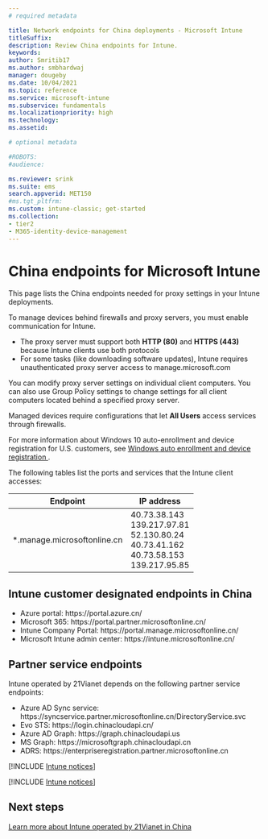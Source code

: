 ```yaml
---
# required metadata

title: Network endpoints for China deployments - Microsoft Intune
titleSuffix: 
description: Review China endpoints for Intune.
keywords:
author: Smritib17
ms.author: smbhardwaj
manager: dougeby
ms.date: 10/04/2021
ms.topic: reference
ms.service: microsoft-intune
ms.subservice: fundamentals
ms.localizationpriority: high
ms.technology:
ms.assetid: 

# optional metadata

#ROBOTS:
#audience:

ms.reviewer: srink
ms.suite: ems
search.appverid: MET150
#ms.tgt_pltfrm:
ms.custom: intune-classic; get-started
ms.collection:
- tier2
- M365-identity-device-management
---
```


# China endpoints for Microsoft Intune

This page lists the China endpoints needed for proxy settings in your Intune deployments.

To manage devices behind firewalls and proxy servers, you must enable communication for Intune.

- The proxy server must support both **HTTP (80)** and **HTTPS (443)** because Intune clients use both protocols
- For some tasks (like downloading software updates), Intune requires unauthenticated proxy server access to manage.microsoft.com

You can modify proxy server settings on individual client computers. You can also use Group Policy settings to change settings for all client computers located behind a specified proxy server.

Managed devices require configurations that let **All Users** access services through firewalls.

For more information about Windows 10 auto-enrollment and device registration for U.S. customers, see [Windows auto enrollment and device registration ](../enrollment/windows-enrollment-create-cname.md#windows-auto-enrollment-and-device-registration).  

The following tables list the ports and services that the Intune client accesses:

|**Endpoint**|**IP address**|
|---------------------|-----------|
|*.manage.microsoftonline.cn | 40.73.38.143<br>139.217.97.81<br>52.130.80.24<br>40.73.41.162<br>40.73.58.153<br>139.217.95.85 |


## Intune customer designated endpoints in China
- Azure portal: https:\//portal.azure.cn/
- Microsoft 365: https:\//portal.partner.microsoftonline.cn/
- Intune Company Portal: https:\//portal.manage.microsoftonline.cn/
- Microsoft Intune admin center: https:\//intune.microsoftonline.cn/


## Partner service endpoints

Intune operated by 21Vianet depends on the following partner service endpoints:
- Azure AD Sync service: https:\//syncservice.partner.microsoftonline.cn/DirectoryService.svc
- Evo STS: https:\//login.chinacloudapi.cn/
- Azure AD Graph: https:\//graph.chinacloudapi.us
- MS Graph: https:\//microsoftgraph.chinacloudapi.cn
- ADRS: https:\//enterpriseregistration.partner.microsoftonline.cn

[!INCLUDE [Intune notices](../includes/windows-push-notification-services.md)]

[!INCLUDE [Intune notices](../includes/apple-device-network-information.md)]

## Next steps
[Learn more about Intune operated by 21Vianet in China](china.md)

